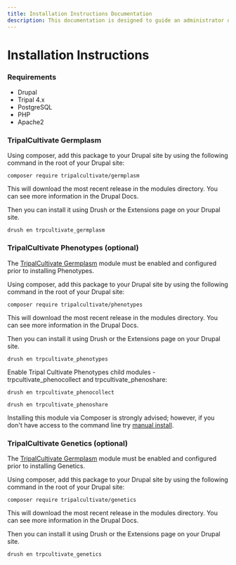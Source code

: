 ```yaml
---
title: Installation Instructions Documentation
description: This documentation is designed to guide an administrator on installing any of the TripalCultivate modules.
---
```

# Installation Instructions

### Requirements
- Drupal
- Tripal 4.x
- PostgreSQL
- PHP
- Apache2

### TripalCultivate Germplasm
Using composer, add this package to your Drupal site by using the following command in the root of your Drupal site:

`composer require tripalcultivate/germplasm`

This will download the most recent release in the modules directory. You can see more information in the Drupal Docs.

Then you can install it using Drush or the Extensions page on your Drupal site.

`drush en trpcultivate_germplasm`

### TripalCultivate Phenotypes (optional)
The [TripalCultivate Germplasm](installation#tripalcultivate-germplasm) module must be enabled and configured prior to installing Phenotypes.

Using composer, add this package to your Drupal site by using the following command in the root of your Drupal site:

`composer require tripalcultivate/phenotypes`

This will download the most recent release in the modules directory. You can see more information in the Drupal Docs.

Then you can install it using Drush or the Extensions page on your Drupal site.

`drush en trpcultivate_phenotypes`

Enable Tripal Cultivate Phenotypes child modules - trpcultivate_phenocollect and trpcultivate_phenoshare:

`drush en trpcultivate_phenocollect` 

`drush en trpcultivate_phenoshare`  

Installing this module via Composer is strongly advised; however, if you don't have access to the command line try [manual install](installation#tripalcultivate-phenotypes-manual-install).


### TripalCultivate Genetics (optional)
The [TripalCultivate Germplasm](installation#tripalcultivate-germplasm) module must be enabled and configured prior to installing Genetics.

Using composer, add this package to your Drupal site by using the following command in the root of your Drupal site:

`composer require tripalcultivate/genetics`

This will download the most recent release in the modules directory. You can see more information in the Drupal Docs.

Then you can install it using Drush or the Extensions page on your Drupal site.

`drush en trpcultivate_genetics`
